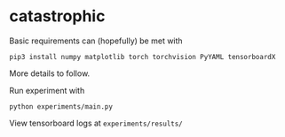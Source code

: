 # catastrophic

Basic requirements can (hopefully) be met with

```pip3 install numpy matplotlib torch torchvision PyYAML tensorboardX```

More details to follow.

Run experiment with 

```python experiments/main.py```

View tensorboard logs at ```experiments/results/```